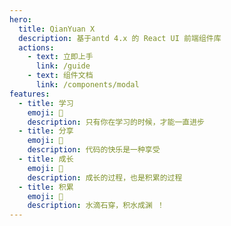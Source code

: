 ```yaml
---
hero:
  title: QianYuan X
  description: 基于antd 4.x 的 React UI 前端组件库 
  actions:
    - text: 立即上手
      link: /guide
    - text: 组件文档
      link: /components/modal
features:
  - title: 学习
    emoji: 💎
    description: 只有你在学习的时候，才能一直进步
  - title: 分享
    emoji: 🌈
    description: 代码的快乐是一种享受
  - title: 成长
    emoji: 🌱
    description: 成长的过程，也是积累的过程
  - title: 积累
    emoji: 🚀
    description: 水滴石穿，积水成渊 ！
---
```



